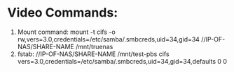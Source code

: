 # Video Commands:

1. Mount command: mount -t cifs -o rw,vers=3.0,credentials=/etc/samba/.smbcreds,uid=34,gid=34 //IP-OF-NAS/SHARE-NAME
   /mnt/truenas
2. fstab: //IP-OF-NAS/SHARE-NAME /mnt/test-pbs cifs vers=3.0,credentials=/etc/samba/.smbcreds,uid=34,gid=34,defaults 0 0
